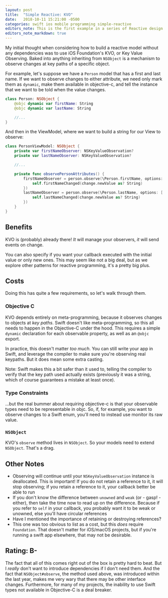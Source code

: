 ```yaml
---
layout: post
title:  "Simple Reactive: KVO"
date:   2018-10-11 15:21:00 -0500
categories: swift ios mobile programming simple-reactive
editors_note: This is the first example in a series of Reactive design patterns for Swift that have no dependencies. See [here](/2018/simple-reactive) for details.
editors_note_markdown: true
---
```


My initial thought when considering how to build a reactive model without any dependencies was
to use iOS Foundation's KVO, or Key Value Observing. Baked into anything inheriting from `NSObject`
is a mechanism to observe changes at key paths of a specific object.

For example, let's suppose we have a `Person` model that has a first and last name.
If we want to observe changes to either attribute, we need only mark them as `dynamic`,
make them available in objective-c, and tell the instance that we want to be told when the value
changes.

```swift
class Person: NSObject {
    @objc dynamic var firstName: String
    @objc dynamic var lastName: String

    //...
}
```

And then in the ViewModel, where we want to build a string for our View to observe:

```swift
class PersonViewModel: NSObject {
    private var firstNameObserver: NSKeyValueObservation?
    private var lastNameObserver: NSKeyValueObservation?

    //...

    private func observePersonAttributes() {
        firstNameObserver = person.observe(\Person.firstName, options: [.initial, .new], changeHandler: {[unowned self] object, change in
            self.firstNameChanged(change.newValue as? String)
        })
        lastNameObserver = person.observe(\Person.lastName, options: [.initial, .new], changeHandler: {[unowned self] object, change in
            self.lastNameChanged(change.newValue as? String)
        })
    }
}
```

## Benefits

KVO is (probably) already there! _It_ will manage your observers, _it_ will send events on change.

You can also specify if you want your callback executed with the initial value or only new ones.
This may seem like not a big deal, but as we explore other patterns for reactive programming,
it's a pretty big plus.

## Costs

Doing this has quite a few requirements, so let's walk through them.

### Objective C

KVO depends entirely on meta-programming, because it observes changes to objects at _key paths_.
Swift doesn't like meta-programming, so this all needs to happen in the Objective-C under the hood.
This requires a simple `dynamic` declaration for each observable property, as well as an `@objc` export.

In practice, this doesn't matter _too much_. You can still write your app in Swift, and leverage
the compiler to make sure you're observing real keypaths. But it does mean some extra casting.

Note: Swift makes this a bit safer than it used to, telling the compiler to verify that the key path
used actually exists (previously it was a string, which of course guarantees a mistake at least
once).

### Type Constraints

...but the real bummer about requiring objective-c is that your observable types need to be
representable in objc. So, if, for example, you want to observe changes to a Swift enum,
you'll need to instead use monitor its raw value.

### `NSObject`

KVO's `observe` method lives in `NSObject`. So your models need to extend `NSObject`. That's a drag.

## Other Notes

* Observing will continue until your `NSKeyValueObservation` instance is deallocated. This is important! If you do not retain a reference to it, it will stop observing; if you retain a reference to it, your callback better be able to run
* If you don't know the difference between `unowned` and `weak` (or - gasp! - either), then take the time now to read up on the difference. Because if you refer to `self` in your callback, you probably want it to be weak or unowned, else you'll have circular references
* Have I mentioned the importance of retaining or destroying references?
* This one was too obvious to list as a cost, but this _does_ require `Foundation`. That doesn't matter for iOS/macOS projects, but if you're running a swift app elsewhere, that may not be desirable.

## Rating: B-

The fact that all of this comes right out of the box is pretty hard to beat. But I _really_ don't
want to introduce dependencies if I don't need them. And the fact that `NSObject#observe`, the
method used above, was introduced within the last year, makes me very wary that there may
be other interface changes. Furthermore, for many of my projects, the inability to use Swift types
not available in Objective-C is a deal breaker.
